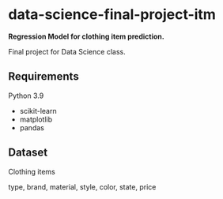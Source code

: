 # data-science-final-project-itm

**Regression Model for clothing item prediction.**

Final project for Data Science class. 

## Requirements

Python 3.9

- scikit-learn
- matplotlib
- pandas

## Dataset

Clothing items

type, brand, material, style, color, state, price
